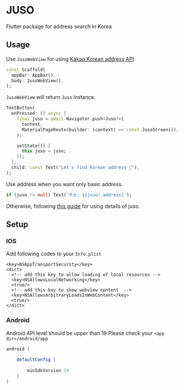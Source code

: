 # JUSO

Flutter package for address search in Korea

## Usage

Use `JusoWebView` for using [Kakao Korean address API](https://postcode.map.daum.net/guide)

```dart
const Scaffold(
  appBar: AppBar(),
  body: JusoWebView(),
);
```

`JusoWebView` will return `Juso` instance.

```dart
TextButton(
  onPressed: () async {
    final juso = await Navigator.push<Juso?>(
      context,
      MaterialPageRoute(builder: (context) => const JusoScreen()),
    );

    setState(() {
      this.juso = juso;
    });
  },
  child: const Text("Let's find Korean address 🚀"),
);
```

Use address when you want only basic address.

```dart
if (juso != null) Text('주소: ${juso!.address}');
```

Otherwise, following [this guide](https://postcode.map.daum.net/guide) for using  details of juso.

## Setup

### IOS

Add following codes to your `Info.plist`

```plist
<key>NSAppTransportSecurity</key>
<dict>
  <!-- add this key to allow loading of local resources -->
  <key>NSAllowsLocalNetworking</key>
  <true/>
  <!-- add this key to show webview content  -->
  <key>NSAllowsArbitraryLoadsInWebContent</key>
  <true/>
</dict>
```

### Android

Android API level should be upper than 19
Please check your `<app dir>/android/app`

```gradle
android {
    ...
    defaultConfig {
        ...
        minSdkVersion 19
    }
}
```
